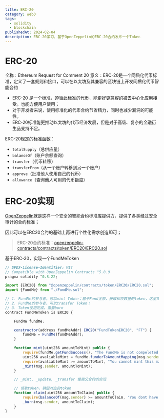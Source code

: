```yaml
---
title: ERC-20
category: web3
tags:
  - solidity
  - blockchain
publishedAt: 2024-02-04
description: ERC-20学习，基于OpenZeppelin的ERC-20合约发布一个Token
---
```


# ERC-20

全称：Ethereum Request for Comment 20
意义：ERC-20是一个同质化代币标准，定义了一套规则和接口，可以在以太坊及其兼容的区块链上开发同质化代币智能合约
- ERC-20 是一个标准，遵循此标准的代币，能更好更兼容的被去中心化应用接受。也能方便用户使用；
- 对于开发者来说，使用标准化的代币合约节省精力，同时也减少漏洞的可能性。
- ERC-20标准能更推动以太坊的代币经济发展，但是对于高级、复杂的金融衍生品支持不足。

ERC-20规定的标准函数：
- `totalSupply`（总供应量）
- `balanceOf`（账户余额查询）
- `transfer`（代币转移）
- `transferFrom`（从一个账户转移到另一个账户）
- `approve`（批准他人使用自己的代币）
- `allowance`（查询他人可用的代币额度）


# ERC-20实现

[OpenZeppelin](https://www.openzeppelin.com/)就是这样一个安全的智能合约标准库提供方，提供了各类经过安全审计的合约标准；

因此可以在ERC20合约的基础上再进行个性化需求创造即可；

> ERC-20合约标准：[openzeppelin-contracts/contracts/token/ERC20/ERC20.sol](https://github.com/OpenZeppelin/openzeppelin-contracts/blob/master/contracts/token/ERC20/ERC20.sol)


基于ERC-20，实现一个FundMeToken

```js
// SPDX-License-Identifier: MIT
// Compatible with OpenZeppelin Contracts ^5.0.0
pragma solidity ^0.8.22;

import {ERC20} from "@openzeppelin/contracts/token/ERC20/ERC20.sol";
import {FundMe} from "./FundMe.sol";

// 1. FundMe的参与者，可以mint Token；基于Fund金额，获取相应数量的token，这里简化为1:1
// 2. FundMe的参与者，可以transfer Token；
// 3. Token使用完成，需要burn
contract FundMeToken is ERC20 {

    FundMe fundMe;

    constructor(address fundMeAddr) ERC20("FundTokenERC20", "FT") {
        fundMe = FundMe(fundMeAddr);
    }

    function mint(uint256 amountToMint) public {
        require(fundMe.getFundSuccess(), "The FundMe is not compeleted yet.");
        uint256 avaliableMint = fundMe.funderToAmountMapping(msg.sender) - balanceOf(msg.sender);
        require(avaliableMint >= amountToMint, "You cannot mint this many tokens");
        _mint(msg.sender, amountToMint);
    }

    // _mint, _update, _transfer 使用父合约的实现

    // 领取token，销毁对应的token
    function claim(uint256 amountToClaim) public {
        require(balanceOf(msg.sender) >= amountToClaim, "You dont have enough ERC20 tokens");
        _burn(msg.sender, amountToClaim);
    }
}
```